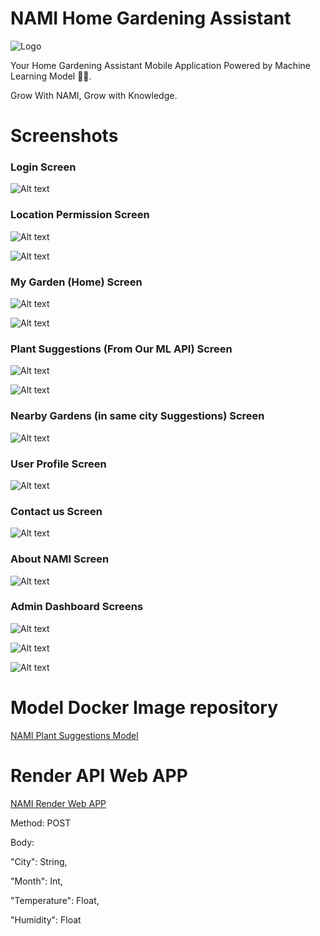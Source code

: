 
# NAMI Home Gardening Assistant


![Logo](https://i.ibb.co/v4LrPFr/Nami.png)


Your Home Gardening Assistant Mobile Application Powered by Machine Learning Model 🤖🌱.

Grow With NAMI, Grow with Knowledge.



# Screenshots
### Login Screen
![Alt text](https://i.ibb.co/R4RyK0Z/Login-Page.png "Optional title")

### Location Permission Screen
![Alt text](https://i.ibb.co/nPHB8bf/Location-Permession1.png "Optional title")


![Alt text](https://i.ibb.co/4tknP3W/Location-Permession2.png "Optional title")

### My Garden (Home) Screen
![Alt text](https://i.ibb.co/0FrVkqd/My-Garden1.png "Optional title")


![Alt text](https://i.ibb.co/NS2DKZQ/My-Garden2.png "Optional title")

### Plant Suggestions (From Our ML API) Screen
![Alt text](https://i.ibb.co/NLqfnTh/Plant-Suggestion1.png "Optional title")


![Alt text](https://i.ibb.co/p2NnZwL/Plant-Suggestion2.png "Optional title")

### Nearby Gardens (in same city Suggestions) Screen
![Alt text](https://i.ibb.co/mFH5ySN/Nearby.png "Optional title")

### User Profile Screen
![Alt text](https://i.ibb.co/wQzL2q9/My-Profile.png "Optional title")

### Contact us Screen
![Alt text](https://i.ibb.co/qmHfGjj/Contact-Us.png "Optional title")

### About NAMI Screen
![Alt text](https://i.ibb.co/TRjR5nr/About-NAMI.png "Optional title")

### Admin Dashboard Screens
![Alt text](https://i.ibb.co/6R3b5Kr/Admin-Dashboard.png "Optional title")


![Alt text](https://i.ibb.co/p0JfktP/Admin-User-Mangment.png "Optional title")


![Alt text](https://i.ibb.co/cDXbmxW/Admin-Plants-List.png "Optional title")
# Model Docker Image repository
[NAMI Plant Suggestions Model](https://hub.docker.com/r/almuhannadf/namiapi)

# Render API Web APP

[NAMI Render Web APP](https://nami-api.onrender.com/)

Method: POST

Body:

"City": String,

"Month": Int,

"Temperature": Float,

"Humidity": Float